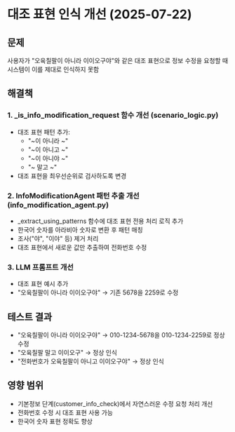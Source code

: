 # 대조 표현 인식 개선 (2025-07-22)

## 문제
사용자가 "오육칠팔이 아니라 이이오구야"와 같은 대조 표현으로 정보 수정을 요청할 때 시스템이 이를 제대로 인식하지 못함

## 해결책

### 1. _is_info_modification_request 함수 개선 (scenario_logic.py)
- 대조 표현 패턴 추가:
  - "~이 아니라 ~" 
  - "~이 아니고 ~"
  - "~이 아니야 ~"
  - "~ 말고 ~"
- 대조 표현을 최우선순위로 검사하도록 변경

### 2. InfoModificationAgent 패턴 추출 개선 (info_modification_agent.py)
- _extract_using_patterns 함수에 대조 표현 전용 처리 로직 추가
- 한국어 숫자를 아라비아 숫자로 변환 후 패턴 매칭
- 조사("야", "이야" 등) 제거 처리
- 대조 표현에서 새로운 값만 추출하여 전화번호 수정

### 3. LLM 프롬프트 개선
- 대조 표현 예시 추가
- "오육칠팔이 아니라 이이오구야" → 기존 5678을 2259로 수정

## 테스트 결과
- "오육칠팔이 아니라 이이오구야" → 010-1234-5678을 010-1234-2259로 정상 수정
- "오육칠팔 말고 이이오구" → 정상 인식
- "전화번호가 오육칠팔이 아니고 이이오구야" → 정상 인식

## 영향 범위
- 기본정보 단계(customer_info_check)에서 자연스러운 수정 요청 처리 개선
- 전화번호 수정 시 대조 표현 사용 가능
- 한국어 숫자 표현 정확도 향상
